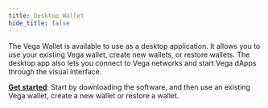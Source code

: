 ```yaml
---
title: Desktop Wallet
hide_title: false
---
```


The Vega Wallet is available to use as a desktop application. It allows you to use your existing Vega wallet, create new wallets, or restore wallets. The desktop app also lets you connect to Vega networks and start Vega dApps through the visual interface.

**[Get started](./latest/getting-started)**: Start by downloading the software, and then use an existing Vega wallet, create a new wallet or restore a wallet.